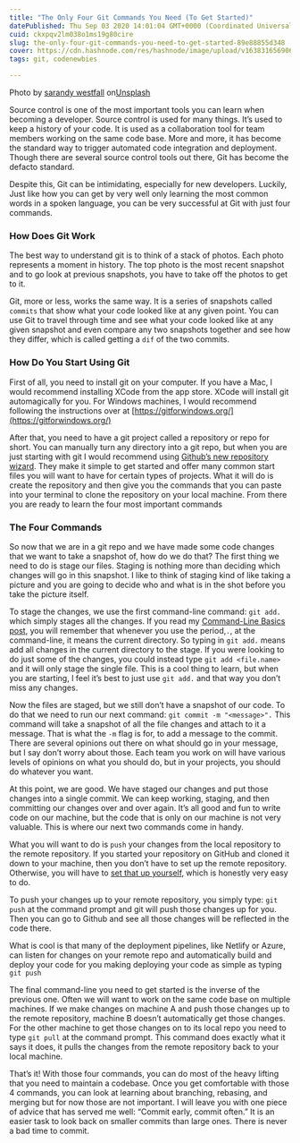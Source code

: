 ```yaml
---
title: "The Only Four Git Commands You Need (To Get Started)"
datePublished: Thu Sep 03 2020 14:01:04 GMT+0000 (Coordinated Universal Time)
cuid: ckxpqv2lm038o1ms19g80cire
slug: the-only-four-git-commands-you-need-to-get-started-89e88855d348
cover: https://cdn.hashnode.com/res/hashnode/image/upload/v1638316569069/D462Anvv2.jpeg
tags: git, codenewbies

---
```


Photo by [sarandy westfall](https://unsplash.com/@sarandywestfall_photo?utm_source=medium&utm_medium=referral) on[Unsplash](https://unsplash.com?utm_source=medium&utm_medium=referral)

Source control is one of the most important tools you can learn when becoming a developer. Source control is used for many things. It’s used to keep a history of your code. It is used as a collaboration tool for team members working on the same code base. More and more, it has become the standard way to trigger automated code integration and deployment. Though there are several source control tools out there, Git has become the defacto standard.

Despite this, Git can be intimidating, especially for new developers. Luckily, Just like how you can get by very well only learning the most common words in a spoken language, you can be very successful at Git with just four commands.

### How Does Git Work

The best way to understand git is to think of a stack of photos. Each photo represents a moment in history. The top photo is the most recent snapshot and to go look at previous snapshots, you have to take off the photos to get to it.

Git, more or less, works the same way. It is a series of snapshots called `commits` that show what your code looked like at any given point. You can use Git to travel through time and see what your code looked like at any given snapshot and even compare any two snapshots together and see how they differ, which is called getting a `dif` of the two commits.

### How Do You Start Using Git

First of all, you need to install git on your computer. If you have a Mac, I would recommend installing XCode from the app store. XCode will install git automagically for you. For Windows machines, I would recommend following the instructions over at [https://gitforwindows.org/](https://gitforwindows.org/)

After that, you need to have a git project called a repository or repo for short. You can manually turn any directory into a git repo, but when you are just starting with git I would recommend using [Github’s new repository wizard](https://docs.github.com/en/github/getting-started-with-github/create-a-repo). They make it simple to get started and offer many common start files you will want to have for certain types of projects. What it will do is create the repository and then give you the commands that you can paste into your terminal to clone the repository on your local machine. From there you are ready to learn the four most important commands

### The Four Commands

So now that we are in a git repo and we have made some code changes that we want to take a snapshot of, how do we do that? The first thing we need to do is stage our files. Staging is nothing more than deciding which changes will go in this snapshot. I like to think of staging kind of like taking a picture and you are going to decide who and what is in the shot before you take the picture itself.

To stage the changes, we use the first command-line command: `git add.` which simply stages all the changes. If you read my [Command-Line Basics post](https://medium.com/the-non-traditional-developer/command-line-basics-for-new-javascript-developers-ec80d2867503), you will remember that whenever you use the period,`.`, at the command-line, it means the current directory. So typing in `git add.` means add all changes in the current directory to the stage. If you were looking to do just some of the changes, you could instead type `git add <file.name>` and it will only stage the single file. This is a cool thing to learn, but when you are starting, I feel it’s best to just use `git add.` and that way you don’t miss any changes.

Now the files are staged, but we still don’t have a snapshot of our code. To do that we need to run our next command: `git commit -m "<message>".` This command will take a snapshot of all the file changes and attach to it a message. That is what the `-m` flag is for, to add a message to the commit. There are several opinions out there on what should go in your message, but I say don’t worry about those. Each team you work on will have various levels of opinions on what you should do, but in your projects, you should do whatever you want.

At this point, we are good. We have staged our changes and put those changes into a single commit. We can keep working, staging, and then committing our changes over and over again. It’s all good and fun to write code on our machine, but the code that is only on our machine is not very valuable. This is where our next two commands come in handy.

What you will want to do is `push` your changes from the local repository to the remote repository. If you started your repository on GitHub and cloned it down to your machine, then you don’t have to set up the remote repository. Otherwise, you will have to [set that up yourself](https://git-scm.com/book/en/v2/Git-Basics-Working-with-Remotes), which is honestly very easy to do.

To push your changes up to your remote repository, you simply type: `git push` at the command prompt and git will push those changes up for you. Then you can go to Github and see all those changes will be reflected in the code there.

What is cool is that many of the deployment pipelines, like Netlify or Azure, can listen for changes on your remote repo and automatically build and deploy your code for you making deploying your code as simple as typing `git push`

The final command-line you need to get started is the inverse of the previous one. Often we will want to work on the same code base on multiple machines. If we make changes on machine A and push those changes up to the remote repository, machine B doesn’t automatically get those changes. For the other machine to get those changes on to its local repo you need to type `git pull` at the command prompt. This command does exactly what it says it does, it pulls the changes from the remote repository back to your local machine.

That’s it! With those four commands, you can do most of the heavy lifting that you need to maintain a codebase. Once you get comfortable with those 4 commands, you can look at learning about branching, rebasing, and merging but for now those are not important. I will leave you with one piece of advice that has served me well: “Commit early, commit often.” It is an easier task to look back on smaller commits than large ones. There is never a bad time to commit.
